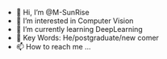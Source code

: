 - 👋 Hi, I’m @M-SunRise
- 👀 I’m interested in Computer Vision
- 🌱 I’m currently learning DeepLearning
- 💞️ Key Words: He/postgraduate/new comer
- 📫 How to reach me ...

<!---
SUNJINGHUI28/SUNJINGHUI28 is a ✨ special ✨ repository because its `README.md` (this file) appears on your GitHub profile.
You can click the Preview link to take a look at your changes.
--->
